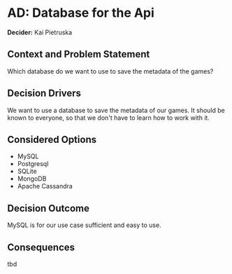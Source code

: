 # AD: Database for the Api
**Decider:** Kai Pietruska

## Context and Problem Statement
Which database do we want to use to save the metadata of the games?

## Decision Drivers
We want to use a database to save the metadata of our games.
It should be known to everyone, so that we don't have to learn how to work with it.


## Considered Options
- MySQL
- Postgresql
- SQLite
- MongoDB
- Apache Cassandra

## Decision Outcome
MySQL is for our use case sufficient and easy to use.


## Consequences
tbd